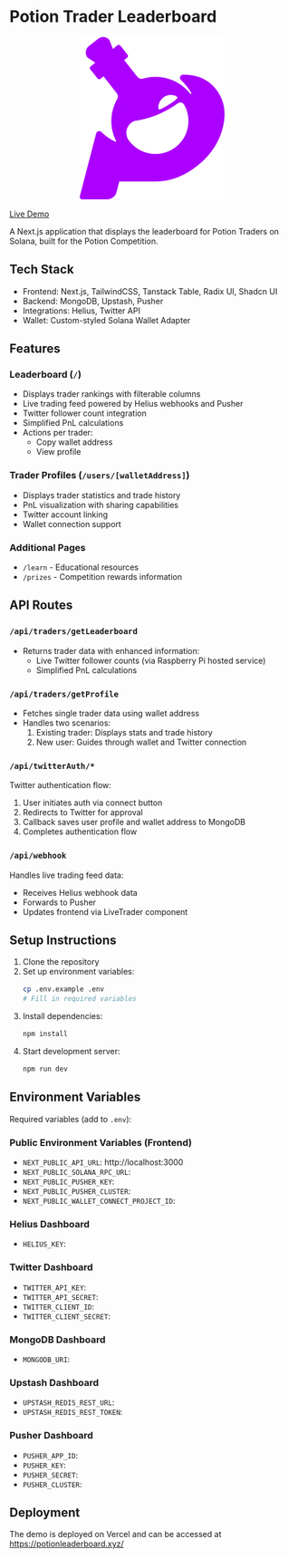 # Potion Trader Leaderboard

<p align="center">
  <a href="https://potionleaderboard.xyz/">
    <img src="./public/logo.webp" />
  </a>
</p>

[Live Demo](https://potionleaderboard.xyz/)

A Next.js application that displays the leaderboard for Potion Traders on Solana, built for the Potion Competition.

## Tech Stack
- Frontend: Next.js, TailwindCSS, Tanstack Table, Radix UI, Shadcn UI
- Backend: MongoDB, Upstash, Pusher
- Integrations: Helius, Twitter API
- Wallet: Custom-styled Solana Wallet Adapter

## Features

### Leaderboard (`/`)
- Displays trader rankings with filterable columns
- Live trading feed powered by Helius webhooks and Pusher
- Twitter follower count integration
- Simplified PnL calculations
- Actions per trader:
  - Copy wallet address
  - View profile

### Trader Profiles (`/users/[walletAddress]`)
- Displays trader statistics and trade history
- PnL visualization with sharing capabilities
- Twitter account linking
- Wallet connection support

### Additional Pages
- `/learn` - Educational resources
- `/prizes` - Competition rewards information

## API Routes

### `/api/traders/getLeaderboard`
- Returns trader data with enhanced information:
  - Live Twitter follower counts (via Raspberry Pi hosted service)
  - Simplified PnL calculations

### `/api/traders/getProfile`
- Fetches single trader data using wallet address
- Handles two scenarios:
  1. Existing trader: Displays stats and trade history
  2. New user: Guides through wallet and Twitter connection

### `/api/twitterAuth/*`
Twitter authentication flow:
1. User initiates auth via connect button
2. Redirects to Twitter for approval
3. Callback saves user profile and wallet address to MongoDB
4. Completes authentication flow

### `/api/webhook`
Handles live trading feed data:
- Receives Helius webhook data
- Forwards to Pusher
- Updates frontend via LiveTrader component

## Setup Instructions

1. Clone the repository
2. Set up environment variables:
   ```bash
   cp .env.example .env
   # Fill in required variables
   ```
3. Install dependencies:
   ```bash
   npm install
   ```
4. Start development server:
   ```bash
   npm run dev
   ```

## Environment Variables
Required variables (add to `.env`):

### Public Environment Variables (Frontend)
- `NEXT_PUBLIC_API_URL`: http://localhost:3000
- `NEXT_PUBLIC_SOLANA_RPC_URL`: 
- `NEXT_PUBLIC_PUSHER_KEY`: 
- `NEXT_PUBLIC_PUSHER_CLUSTER`: 
- `NEXT_PUBLIC_WALLET_CONNECT_PROJECT_ID`: 

### Helius Dashboard
- `HELIUS_KEY`: 

### Twitter Dashboard
- `TWITTER_API_KEY`: 
- `TWITTER_API_SECRET`: 
- `TWITTER_CLIENT_ID`: 
- `TWITTER_CLIENT_SECRET`: 

### MongoDB Dashboard
- `MONGODB_URI`: 

### Upstash Dashboard
- `UPSTASH_REDIS_REST_URL`: 
- `UPSTASH_REDIS_REST_TOKEN`: 

### Pusher Dashboard
- `PUSHER_APP_ID`: 
- `PUSHER_KEY`: 
- `PUSHER_SECRET`: 
- `PUSHER_CLUSTER`: 

## Deployment
The demo is deployed on Vercel and can be accessed at https://potionleaderboard.xyz/





